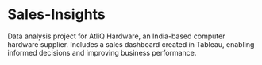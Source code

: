 # Sales-Insights
Data analysis project for AtliQ Hardware, an India-based computer hardware supplier. Includes a sales dashboard created in Tableau, enabling informed decisions and improving business performance.
